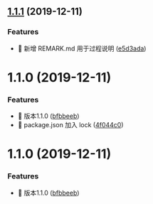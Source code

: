 ## [1.1.1](https://github.com/jason-live/fyy-saas-v1/compare/v1.1.0...v1.1.1) (2019-12-11)


### Features

* :pencil: 新增 REMARK.md 用于过程说明 ([e5d3ada](https://github.com/jason-live/fyy-saas-v1/commit/e5d3ada1c9ab2967c99dad13c952f52bee1b8432))



# 1.1.0 (2019-12-11)


### Features

* :tada: 版本1.1.0 ([bfbbeeb](https://github.com/jason-live/fyy-saas-v1/commit/bfbbeebc5d71b19beb3abddc6907adbf30987397))
* :wrench: package.json 加入 lock ([4f044c0](https://github.com/jason-live/fyy-saas-v1/commit/4f044c0411b8c391d8d50d5d707c26437443c1db))



# 1.1.0 (2019-12-11)


### Features

* :tada: 版本1.1.0 ([bfbbeeb](https://github.com/jason-live/fyy-saas-v1/commit/bfbbeebc5d71b19beb3abddc6907adbf30987397))



